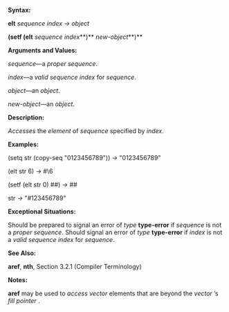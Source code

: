  

**Syntax:** 

**elt** *sequence index → object* 

**(setf (elt** *sequence index***)** *new-object***)** 

**Arguments and Values:** 

*sequence*—a *proper sequence*. 

*index*—a *valid sequence index* for *sequence*. 

*object*—an *object*. 

*new-object*—an *object*. 

**Description:** 

*Accesses* the *element* of *sequence* specified by *index*. 

**Examples:** 

(setq str (copy-seq "0123456789")) *→* "0123456789" 

(elt str 6) *→* #\6 

(setf (elt str 0) #\#) *→* #\# 

str *→* "#123456789" 

**Exceptional Situations:** 

Should be prepared to signal an error of *type* **type-error** if *sequence* is not a *proper sequence*. Should signal an error of *type* **type-error** if *index* is not a *valid sequence index* for *sequence*. 

**See Also:** 

**aref**, **nth**, Section 3.2.1 (Compiler Terminology) 

**Notes:** 

**aref** may be used to *access vector* elements that are beyond the *vector* ’s *fill pointer* . 

 

 

